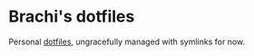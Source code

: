 # Brachi's dotfiles

Personal [dotfiles](https://wiki.archlinux.org/title/Dotfiles), ungracefully managed with symlinks for now.
